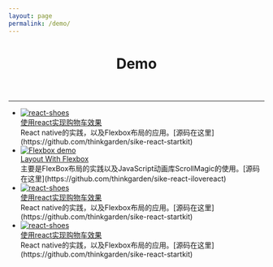 ```yaml
---
layout: page
permalink: /demo/
---
```

<div class="container clearfix">
  <div class="post-area">
    <header><h1>Demo</h1></header>
    <hr>
    <article class="page-content">
        <div id="fall">
           <ul>
            <li>
              <a href="http://thinkgarden.github.io/sike-react-startkit/" target="_blank">
                <img src="http://7xnaen.com1.z0.glb.clouddn.com/sike-react-startkit.png" alt="react-shoes">
              </a>
              <div class="head">
                <a href="http://thinkgarden.github.io/sike-react-startkit/" target="_blank">
                  使用react实现购物车效果
                </a>
              </div>
              <div class="description">
                React native的实践，以及Flexbox布局的应用。[源码在这里](https://github.com/thinkgarden/sike-react-startkit)
              </div>
            </li>
            <li>
              <a href="http://thinkgarden.github.io/sike-react-ilovereact/" target="_blank">
                <img src="http://7xnaen.com1.z0.glb.clouddn.com/sike-react-ilovereact.png" alt="Flexbox demo">
              </a>
              <div class="head">
                <a href="http://thinkgarden.github.io/sike-react-ilovereact/" target="_blank">Layout With Flexbox</a>
              </div>
              <div class="description">
                主要是FlexBox布局的实践以及JavaScript动画库ScrollMagic的使用。[源码在这里](https://github.com/thinkgarden/sike-react-ilovereact)
              </div>
            </li>
            <li>
              <a href="http://thinkgarden.github.io/sike-react-startkit/" target="_blank">
                <img src="http://7xnaen.com1.z0.glb.clouddn.com/sike-react-startkit.png" alt="react-shoes">
              </a>
              <div class="head">
                <a href="http://thinkgarden.github.io/sike-react-startkit/" target="_blank">
                  使用react实现购物车效果
                </a>
              </div>
              <div class="description">
                React native的实践，以及Flexbox布局的应用。[源码在这里](https://github.com/thinkgarden/sike-react-startkit)
              </div>
            </li>
            <li>
              <a href="http://thinkgarden.github.io/sike-react-startkit/" target="_blank">
                <img src="http://7xnaen.com1.z0.glb.clouddn.com/sike-react-startkit.png" alt="react-shoes">
              </a>
              <div class="head">
                <a href="http://thinkgarden.github.io/sike-react-startkit/" target="_blank">
                  使用react实现购物车效果
                </a>
              </div>
              <div class="description">
                React native的实践，以及Flexbox布局的应用。[源码在这里](https://github.com/thinkgarden/sike-react-startkit)
              </div>
            </li>
          </ul>
        </div>
    </article>
  </div>


</div>

